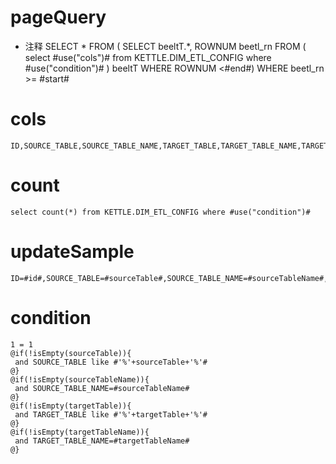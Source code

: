 pageQuery
===
* 注释
     SELECT * FROM ( SELECT beeltT.*, ROWNUM beetl_rn FROM ( select #use("cols")# from KETTLE.DIM_ETL_CONFIG where #use("condition")# ) beeltT WHERE ROWNUM <#end#) WHERE beetl_rn >= #start#

cols
===

	ID,SOURCE_TABLE,SOURCE_TABLE_NAME,TARGET_TABLE,TARGET_TABLE_NAME,TARGET_TABLE_HIS,DATA_SRC,ETL_LEVEL,C_FLAG,STR_SQL,STR_SQL2,DB_CONN,DB_IP,DB_TYPE,PROJECT,DR,TS,SOURCE_SCHEMA,TARGET_SCHEMA,DATA_TGT,FIELDS,GROUPID,DAYS_KEEP,SOURCE_TABLE1,FIELDS2

count
===

    select count(*) from KETTLE.DIM_ETL_CONFIG where #use("condition")# 

updateSample
===

	ID=#id#,SOURCE_TABLE=#sourceTable#,SOURCE_TABLE_NAME=#sourceTableName#,TARGET_TABLE=#targetTable#,TARGET_TABLE_NAME=#targetTableName#,TARGET_TABLE_HIS=#targetTableHis#,DATA_SRC=#dataSrc#,ETL_LEVEL=#etlLevel#,C_FLAG=#cFlag#,STR_SQL=#strSql#,STR_SQL2=#strSql2#,DB_CONN=#dbConn#,DB_IP=#dbIp#,DB_TYPE=#dbType#,PROJECT=#project#,DR=#dr#,TS=#ts#,SOURCE_SCHEMA=#sourceSchema#,TARGET_SCHEMA=#targetSchema#,DATA_TGT=#dataTgt#,FIELDS=#fields#,GROUPID=#groupid#,DAYS_KEEP=#daysKeep#,SOURCE_TABLE1=#sourceTable1#,FIELDS2=#fields2#

condition
===

	1 = 1  
	@if(!isEmpty(sourceTable)){
	 and SOURCE_TABLE like #'%'+sourceTable+'%'#
	@}
	@if(!isEmpty(sourceTableName)){
	 and SOURCE_TABLE_NAME=#sourceTableName#
	@}
	@if(!isEmpty(targetTable)){
	 and TARGET_TABLE like #'%'+targetTable+'%'#
	@}
	@if(!isEmpty(targetTableName)){
	 and TARGET_TABLE_NAME=#targetTableName#
	@}
	
	
